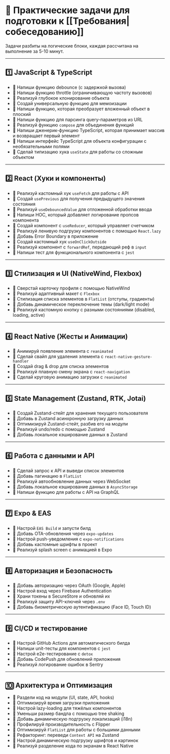# 📌 Практические задачи для подготовки к [[Требования|собеседованию]]

Задачи разбиты на логические блоки, каждая рассчитана на выполнение за 5-10 минут.

---

## 1️⃣ JavaScript & TypeScript

- 📌 Напиши функцию debounce (с задержкой вызова)
- 📌 Напиши функцию throttle (ограничивающую частоту вызовов)
- 📌 Реализуй глубокое клонирование объекта
- 📌 Создай универсальную функцию для мемоизации
- 📌 Напиши функцию, которая преобразует вложенный объект в плоский
- 📌 Напиши функцию для парсинга query-параметров из URL
- 📌 Реализуй функцию `compose` для объединения функций
- 📌 Напиши дженерик-функцию TypeScript, которая принимает массив и возвращает первый элемент
- 📌 Напиши интерфейс TypeScript для объекта конфигурации с необязательными полями
- 📌 Сделай типизацию хука `useState` для работы со сложным объектом

---

## 2️⃣ React (Хуки и компоненты)

- 📌 Реализуй кастомный хук `useFetch` для работы с API
- 📌 Создай `usePrevious` для получения предыдущего значения состояния
- 📌 Реализуй `useDebouncedValue` для отложенной обработки ввода
- 📌 Напиши HOC, который добавляет логирование пропсов компонента
- 📌 Создай компонент с `useReducer`, который управляет счетчиком
- 📌 Реализуй ленивую подгрузку компонентов с помощью `React.lazy`
- 📌 Добавь Error Boundary в приложение
- 📌 Создай кастомный хук `useOnClickOutside`
- 📌 Реализуй компонент с `forwardRef`, передающий реф в `input`
- 📌 Напиши тест для функционального компонента с `jest`

---

## 3️⃣ Стилизация и UI (NativeWind, Flexbox)

- 📌 Сверстай карточку профиля с помощью NativeWind
- 📌 Реализуй адаптивный макет с `Flexbox`
- 📌 Стилизация списка элементов в `FlatList` (отступы, градиенты)
- 📌 Добавь динамическое переключение темы (dark/light mode)
- 📌 Реализуй кастомную кнопку с разными состояниями (disabled, loading, active)

---

## 4️⃣ React Native (Жесты и Анимации)

- 📌 Анимируй появление элемента с `reanimated`
- 📌 Сделай свайп для удаления элемента с `react-native-gesture-handler`
- 📌 Создай drag & drop для списка элементов
- 📌 Реализуй плавную смену экрана с `react-navigation`
- 📌 Сделай круговую анимацию загрузки с `reanimated`

---

## 5️⃣ State Management (Zustand, RTK, Jotai)

- 📌 Создай Zustand-стейт для хранения текущего пользователя
- 📌 Добавь в Zustand асинхронную загрузку данных
- 📌 Оптимизируй Zustand-стейт, разбив его на модули
- 📌 Реализуй undo/redo с помощью Zustand
- 📌 Добавь локальное кэширование данных в Zustand

---

## 6️⃣ Работа с данными и API

- 📌 Сделай запрос к API и выведи список элементов
- 📌 Добавь пагинацию в `FlatList`
- 📌 Реализуй автообновление данных через WebSocket
- 📌 Добавь локальное кэширование данных в `AsyncStorage`
- 📌 Напиши функцию для работы с API на GraphQL

---

## 7️⃣ Expo & EAS

- 📌 Настрой `EAS Build` и запусти билд
- 📌 Добавь OTA-обновления через `expo-updates`
- 📌 Настрой push-уведомления с `expo-notifications`
- 📌 Добавь кастомные шрифты в проект
- 📌 Реализуй splash screen с анимацией в Expo

---

## 8️⃣ Авторизация и Безопасность

- 📌 Добавь авторизацию через OAuth (Google, Apple)
- 📌 Настрой вход через Firebase Authentication
- 📌 Храни токены в SecureStore и обновляй их
- 📌 Реализуй защиту API-ключей через `.env`
- 📌 Добавь биометрическую аутентификацию (Face ID, Touch ID)

---

## 9️⃣ CI/CD и тестирование

- 📌 Настрой GitHub Actions для автоматического билда
- 📌 Напиши unit-тесты для компонентов с `jest`
- 📌 Настрой e2e-тестирование с `detox`
- 📌 Добавь CodePush для обновлений приложения
- 📌 Реализуй логирование ошибок в Sentry

---

## 🔟 Архитектура и Оптимизация

- 📌 Раздели код на модули (UI, state, API, hooks)
- 📌 Оптимизируй время загрузки приложения
- 📌 Настрой lazy-loading для тяжёлых компонентов
- 📌 Уменьши размер бандла с помощью tree shaking
- 📌 Добавь динамическую подгрузку локализаций (i18n)
- 📌 Профилируй производительность с Flipper
- 📌 Оптимизируй `FlatList` для работы с большими данными
- 📌 Рефакторинг: переведи `Context API` на Zustand
- 📌 Настрой динамическую подгрузку шрифтов и картинок
- 📌 Реализуй разделение кода по экранам в React Native